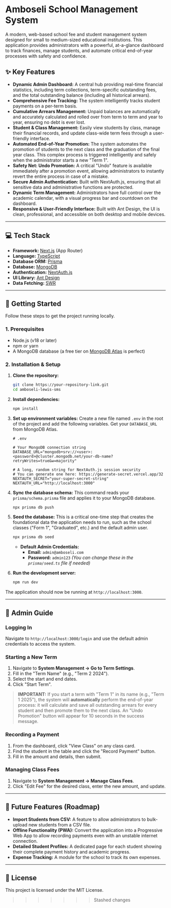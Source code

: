 # Amboseli School Management System

A modern, web-based school fee and student management system designed for small to medium-sized educational institutions. This application provides administrators with a powerful, at-a-glance dashboard to track finances, manage students, and automate critical end-of-year processes with safety and confidence.



## ✨ Key Features

*   **Dynamic Admin Dashboard:** A central hub providing real-time financial statistics, including term collections, term-specific outstanding fees, and the total outstanding balance (including all historical arrears).
*   **Comprehensive Fee Tracking:** The system intelligently tracks student payments on a per-term basis.
*   **Cumulative Arrears Management:** Unpaid balances are automatically and accurately calculated and rolled over from term to term and year to year, ensuring no debt is ever lost.
*   **Student & Class Management:** Easily view students by class, manage their financial records, and update class-wide term fees through a user-friendly interface.
*   **Automated End-of-Year Promotion:** The system automates the promotion of students to the next class and the graduation of the final year class. This complex process is triggered intelligently and safely when the administrator starts a new "Term 1".
*   **Safety Net: Undo Promotion:** A critical "Undo" feature is available immediately after a promotion event, allowing administrators to instantly revert the entire process in case of a mistake.
*   **Secure Admin Authentication:** Built with NextAuth.js, ensuring that all sensitive data and administrative functions are protected.
*   **Dynamic Term Management:** Administrators have full control over the academic calendar, with a visual progress bar and countdown on the dashboard.
*   **Responsive & User-Friendly Interface:** Built with Ant Design, the UI is clean, professional, and accessible on both desktop and mobile devices.

---

## 💻 Tech Stack

*   **Framework:** [Next.js](https://nextjs.org/) (App Router)
*   **Language:** [TypeScript](https://www.typescriptlang.org/)
*   **Database ORM:** [Prisma](https://www.prisma.io/)
*   **Database:** [MongoDB](https://www.mongodb.com/)
*   **Authentication:** [NextAuth.js](https://next-auth.js.org/)
*   **UI Library:** [Ant Design](https://ant.design/)
*   **Data Fetching:** [SWR](https://swr.vercel.app/)

---

## 🚀 Getting Started

Follow these steps to get the project running locally.

### 1. Prerequisites

*   Node.js (v18 or later)
*   npm or yarn
*   A MongoDB database (a free tier on [MongoDB Atlas](https://www.mongodb.com/atlas/database) is perfect)

### 2. Installation & Setup

1.  **Clone the repository:**
    ```bash
    git clone https://your-repository-link.git
    cd amboseli-lewis-sms 
    ```

2.  **Install dependencies:**
    ```bash
    npm install
    ```

3.  **Set up environment variables:**
    Create a new file named `.env` in the root of the project and add the following variables. Get your `DATABASE_URL` from MongoDB Atlas.

    ```env
    # .env

    # Your MongoDB connection string
    DATABASE_URL="mongodb+srv://<user>:<password>@cluster.mongodb.net/your-db-name?retryWrites=true&w=majority"

    # A long, random string for NextAuth.js session security
    # You can generate one here: https://generate-secret.vercel.app/32
    NEXTAUTH_SECRET="your-super-secret-string"
    NEXTAUTH_URL="http://localhost:3000"
    ```

4.  **Sync the database schema:**
    This command reads your `prisma/schema.prisma` file and applies it to your MongoDB database.
    ```bash
    npx prisma db push
    ```

5.  **Seed the database:**
    This is a critical one-time step that creates the foundational data the application needs to run, such as the school classes ("Form 1", "Graduated", etc.) and the default admin user.
    ```bash
    npx prisma db seed
    ```
    *   **Default Admin Credentials:**
        *   **Email:** `admin@amboseli.com`
        *   **Password:** `admin123`
    *(You can change these in the `prisma/seed.ts` file if needed)*

6.  **Run the development server:**
    ```bash
    npm run dev
    ```

The application should now be running at `http://localhost:3000`.

---

## 📖 Admin Guide

### Logging In
Navigate to `http://localhost:3000/login` and use the default admin credentials to access the system.

### Starting a New Term
1.  Navigate to **System Management -> Go to Term Settings**.
2.  Fill in the "Term Name" (e.g., "Term 2 2024").
3.  Select the start and end dates.
4.  Click "Start Term".

> **IMPORTANT:** If you start a term with "Term 1" in its name (e.g., "Term 1 2025"), the system will **automatically** perform the end-of-year process: it will calculate and save all outstanding arrears for every student and then promote them to the next class. An "Undo Promotion" button will appear for 10 seconds in the success message.

### Recording a Payment
1.  From the dashboard, click "View Class" on any class card.
2.  Find the student in the table and click the "Record Payment" button.
3.  Fill in the amount and details, then submit.

### Managing Class Fees
1.  Navigate to **System Management -> Manage Class Fees**.
2.  Click "Edit Fee" for the desired class, enter the new amount, and update.

---

## 🔮 Future Features (Roadmap)

*   **Import Students from CSV:** A feature to allow administrators to bulk-upload new students from a CSV file.
*   **Offline Functionality (PWA):** Convert the application into a Progressive Web App to allow recording payments even with an unstable internet connection.
*   **Detailed Student Profiles:** A dedicated page for each student showing their complete payment history and academic progress.
*   **Expense Tracking:** A module for the school to track its own expenses.

---

## 📄 License

This project is licensed under the MIT License.
>>>>>>> Stashed changes
